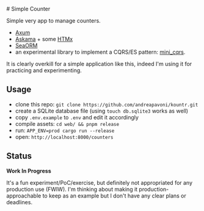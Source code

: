 # Simple Counter

Simple very app to manage counters.

* [Axum](https://github.com/tokio-rs/axum)
* [Askama](https://github.com/djc/askama) + some [HTMx](https://htmx.org)
* [SeaORM](https://www.sea-ql.org/SeaORM/)
* an experimental library to implement a CQRS/ES pattern: [mini_cqrs](https://github.com/andreapavoni/mini_cqrs).

It is clearly overkill for a simple application like this, indeed I'm using it for practicing and experimenting.

## Usage

* clone this repo: `git clone https://github.com/andreapavoni/kountr.git`
* create a SQLite database file (using `touch db.sqlite3` works as well)
* copy `.env.example` to `.env` and edit it accordingly
* compile assets: `cd web/ && pnpm release`
* run: `APP_ENV=prod cargo run --release`
* open: `http://localhost:8000/counters`

## Status

**Work In Progress**

It's a fun experiment/PoC/exercise, but definitely not appropriated for any production use (FWIW). I'm thinking about making it production-approachable to keep as an example but I don't have any clear plans or deadlines.
